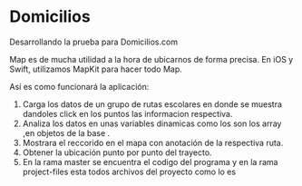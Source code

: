 # Domicilios

Desarrollando la prueba para Domicilios.com

 Map es de mucha utilidad a la hora de ubicarnos de forma precisa. En iOS y Swift, utilizamos MapKit para hacer todo Map.

Así es como funcionará la aplicación:
1. Carga los datos de un grupo de rutas escolares en donde se muestra dandoles click en los puntos las informacion respectiva.
2. Analiza los datos en unas variables dinamicas como los son los array ,en objetos de la base .
3. Mostrara el reccorido  en el mapa con anotación de la respectiva ruta.
4. Obtener la ubicación punto por punto del trayecto.
5. En la rama master se encuentra el codigo del programa y en la rama project-files esta todos archivos del proyecto como lo es













